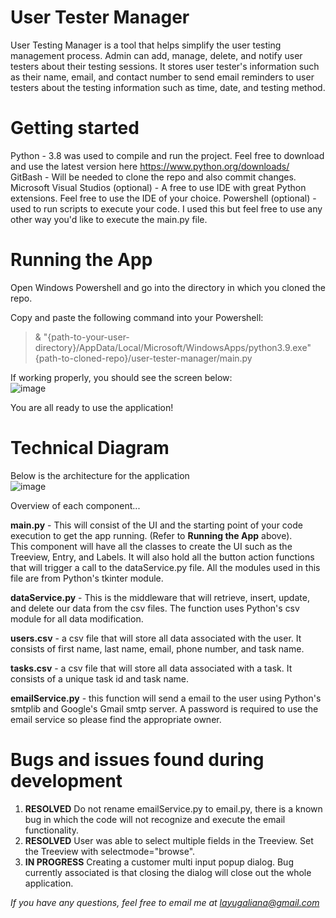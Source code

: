 # User Tester Manager
User Testing Manager is a tool that helps simplify the user testing management process.  Admin can add, manage, delete, and notify user testers about their testing sessions. It stores user tester's information such as their name, email, and contact number to send email reminders to user testers about the testing information such as time, date, and testing method. 


# Getting started
Python - 3.8 was used to compile and run the project. Feel free to download and use the latest version here https://www.python.org/downloads/  
GitBash - Will be needed to clone the repo and also commit changes.
Microsoft Visual Studios (optional) - A free to use IDE with great Python extensions. Feel free to use the IDE of your choice. 
Powershell (optional) - used to run scripts to execute your code. I used this but feel free to use any other way you'd like to execute the main.py file.

# Running the App
Open Windows Powershell and go into the directory in which you cloned the repo.

Copy and paste the following command into your Powershell:  
>& "{path-to-your-user-directory}/AppData/Local/Microsoft/WindowsApps/python3.9.exe" {path-to-cloned-repo}/user-tester-manager/main.py

If working properly, you should see the screen below:  
![image](https://user-images.githubusercontent.com/84653735/127938798-e137fb22-fe97-4e1d-b5ac-9e0c26faf2aa.png)

You are all ready to use the application!

# Technical Diagram
Below is the architecture for the application  
![image](https://user-images.githubusercontent.com/84653735/127946626-8f9b970f-2d5c-422d-86f6-1c35fa4110f6.png)

Overview of each component... 

**main.py** - This will consist of the UI and the starting point of your code execution to get the app running. (Refer to **Running the App** above).  
This component will have all the classes to create the UI such as the Treeview, Entry, and Labels. It will also hold all the button action functions that will trigger a call to the dataService.py file. All the modules used in this file are from Python's tkinter module.

**dataService.py** - This is the middleware that will retrieve, insert, update, and delete our data from the csv files. The function uses Python's csv module for all data modification.

**users.csv** - a csv file that will store all data associated with the user. It consists of first name, last name, email, phone number, and task name.

**tasks.csv** - a csv file that will store all data associated with a task. It consists of a unique task id and task name.  

**emailService.py** - this function will send a email to the user using Python's smtplib and Google's Gmail smtp server. A password is required to use the email service so please find the appropriate owner.

# Bugs and issues found during development
1. **RESOLVED** Do not rename emailService.py to email.py, there is a known bug in which the code will not recognize and execute the email functionality. 
2. **RESOLVED** User was able to select multiple fields in the Treeview. Set the Treeview with selectmode="browse". 
3. **IN PROGRESS** Creating a customer multi input popup dialog. Bug currently associated is that closing the dialog will close out the whole application.

*If you have any questions, feel free to email me at layugaliana@gmail.com*
